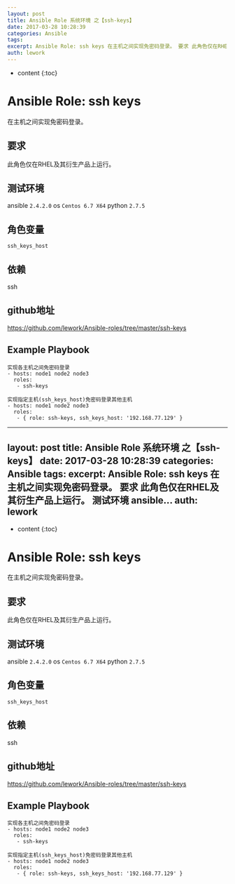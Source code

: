 ```yaml
---
layout: post
title: Ansible Role 系统环境 之【ssh-keys】
date: 2017-03-28 10:28:39
categories: Ansible
tags:
excerpt: Ansible Role: ssh keys 在主机之间实现免密码登录。 要求 此角色仅在RHEL及其衍生产品上运行。 测试环境 ansible...
auth: lework
---
```

* content
{:toc}

# Ansible Role: ssh keys

在主机之间实现免密码登录。

## 要求

此角色仅在RHEL及其衍生产品上运行。

## 测试环境

ansible `2.4.2.0`
os `Centos 6.7 X64`
python `2.7.5`

## 角色变量
	ssh_keys_host

## 依赖

ssh

## github地址
https://github.com/lework/Ansible-roles/tree/master/ssh-keys

## Example Playbook
	实现各主机之间免密码登录
	- hosts: node1 node2 node3
	  roles:
	   - ssh-keys
	
	实现指定主机(ssh_keys_host)免密码登录其他主机
    - hosts: node1 node2 node3
	  roles:
	   - { role: ssh-keys, ssh_keys_host: '192.168.77.129' }
---
layout: post
title: Ansible Role 系统环境 之【ssh-keys】
date: 2017-03-28 10:28:39
categories: Ansible
tags:
excerpt: Ansible Role: ssh keys 在主机之间实现免密码登录。 要求 此角色仅在RHEL及其衍生产品上运行。 测试环境 ansible...
auth: lework
---
* content
{:toc}

# Ansible Role: ssh keys

在主机之间实现免密码登录。

## 要求

此角色仅在RHEL及其衍生产品上运行。

## 测试环境

ansible `2.4.2.0`
os `Centos 6.7 X64`
python `2.7.5`

## 角色变量
	ssh_keys_host

## 依赖

ssh

## github地址
https://github.com/lework/Ansible-roles/tree/master/ssh-keys

## Example Playbook
	实现各主机之间免密码登录
	- hosts: node1 node2 node3
	  roles:
	   - ssh-keys
	
	实现指定主机(ssh_keys_host)免密码登录其他主机
    - hosts: node1 node2 node3
	  roles:
	   - { role: ssh-keys, ssh_keys_host: '192.168.77.129' }
